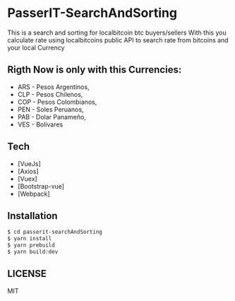 # PasserIT-SearchAndSorting

This is a search and sorting for localbitcoin btc buyers/sellers
With this you calculate rate using localbitcoins public API to search rate from bitcoins and your local Currency

## Rigth Now is only with this Currencies:
 - ARS - Pesos Argentinos,
 - CLP - Pesos Chilenos,
 - COP - Pesos Colombianos,
 - PEN - Soles Peruanos,
 - PAB - Dolar Panameño,
 - VES - Bolivares

## Tech
 - [VueJs]
 - [Axios]
 - [Vuex]
 - [Bootstrap-vue]
 - [Webpack]

## Installation

```sh
$ cd passerit-searchAndSorting
$ yarn install
$ yarn prebuild
$ yarn build:dev
```

## LICENSE
MIT
